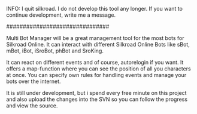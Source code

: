 INFO:
I quit silkroad. I do not develop this tool any longer. If you want to continue development, write me a message.


###############################

Multi Bot Manager will be a great management tool for the most bots for Silkroad Online.
It can interact with different Silkroad Online Bots like sBot, mBot, iBot, iSroBot, phBot and SroKing.

It can react on different events and of course, autorelogin if you want.
It offers a map-function where you can see the position of all you characters at once.
You can specify own rules for handling events and manage your bots over the internet.

It is still under development, but i spend every free minute on this project and also upload the changes into the SVN so you can follow the progress and view the source.
